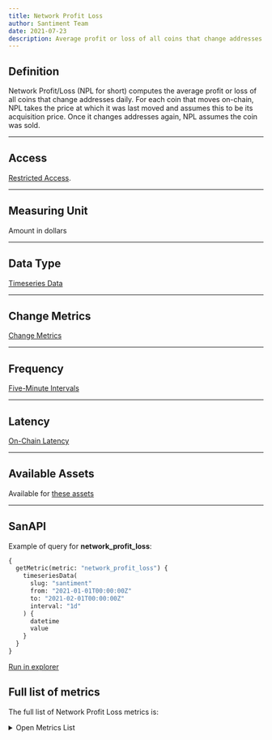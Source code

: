 ```yaml
---
title: Network Profit Loss
author: Santiment Team
date: 2021-07-23
description: Average profit or loss of all coins that change addresses.
---
```


## Definition

Network Profit/Loss (NPL for short) computes the average profit or loss of all coins that change addresses daily. For each coin that moves on-chain, NPL takes the price at which it was last moved and assumes this to be its acquisition price. Once it changes addresses again, NPL assumes the coin was sold.

---

## Access

[Restricted Access](/metrics/details/access#restricted-access).

---

## Measuring Unit

Amount in dollars

---

## Data Type

[Timeseries Data](/metrics/details/data-type#timeseries-data)

---

## Change Metrics

[Change Metrics](/metrics/details/change_metrics)

---

## Frequency

[Five-Minute Intervals](/metrics/details/frequency#five-minute-freqency)

---

## Latency

[On-Chain Latency](/metrics/details/latency#on-chain-latency)

---

## Available Assets

Available for [these
assets](<https://api.santiment.net/graphiql?variables=&query=%7B%0A%20%20getMetric(metric%3A%20%22network_profit_loss%22)%20%7B%0A%20%20%20%20metadata%20%7B%0A%20%20%20%20%20%20availableSlugs%0A%20%20%20%20%7D%0A%20%20%7D%0A%7D%0A>)

---

## SanAPI

Example of query for **network_profit_loss**:

```graphql
{
  getMetric(metric: "network_profit_loss") {
    timeseriesData(
      slug: "santiment"
      from: "2021-01-01T00:00:00Z"
      to: "2021-02-01T00:00:00Z"
      interval: "1d"
    ) {
      datetime
      value
    }
  }
}
```

[Run in
explorer](<https://api.santiment.net/graphiql?query=%7B%0A%09getMetric(metric%3A%22network_profit_loss%22)%20%7B%0A%20%20%20%20timeseriesData(slug%3A%22santiment%22%2C%20from%3A%222021-01-01T00%3A00%3A00Z%22%2C%20to%3A%222021-02-01T00%3A00%3A00Z%22%2C%20interval%3A%221d%22)%20%7B%0A%20%20%20%20%20%20datetime%0A%20%20%20%20%20%20value%0A%20%20%20%20%7D%0A%20%20%7D%0A%7D%0A>)

## Full list of metrics

The full list of Network Profit Loss metrics is:

<Details>

<Summary>Open Metrics List</Summary>

- network_profit_loss
- network_profit_loss_change_1d
- network_profit_loss_change_30d
- network_profit_loss_change_7d

</Details>